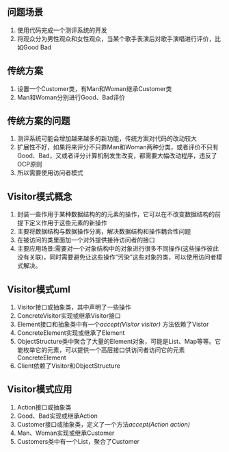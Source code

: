 ## 问题场景

1. 使用代码完成一个测评系统的开发
2. 将观众分为男性观众和女性观众，当某个歌手表演后对歌手演唱进行评价，比如Good Bad

## 传统方案

1. 设置一个Customer类，有Man和Woman继承Customer类
2. Man和Woman分别进行Good、Bad评价

## 传统方案的问题

1. 测评系统可能会增加越来越多的新功能，传统方案对代码的改动较大
2. 扩展性不好，如果将来评分不只靠Man和Woman两种分类，或者评价不只有Good、Bad，又或者评分计算机制发生改变，都需要大幅改动程序，违反了OCP原则
3. 所以需要使用访问者模式

## Visitor模式概念

1. 封装一些作用于某种数据结构的的元素的操作，它可以在不改变数据结构的前提下定义作用于这些元素的新操作
2. 主要将数据结构与数据操作分离，解决数据结构和操作耦合性问题
3. 在被访问的类里面加一个对外提供接待访问者的接口
4. 主要应用场景:需要对一个对象结构中的对象进行很多不同操作(这些操作彼此没有关联)，同时需要避免让这些操作“污染”这些对象的类，可以使用访问者模式解决。

## Visitor模式uml

1. Visitor接口或抽象类，其中声明了一些操作
2. ConcreteVisitor实现或继承Visitor接口
3. Element接口和抽象类中有一个*accept(Visitor visitor)* 方法依赖了Vistor
4. ConcreteElement实现或继承了Element
5. ObjectStructure类中聚合了大量的Element对象，可能是List、Map等等。它能枚举它的元素，可以提供一个高层接口供访问者访问它的元素ConcreteElement
6. Client依赖了Visitor和ObjectStructure

## Visitor模式应用

1. Action接口或抽象类
2. Good、Bad实现或继承Action
3. Customer接口或抽象类，定义了一个方法*accept(Action action)*
4. Man、Woman实现或继承Customer
5. Customers类中有一个List<Customer>，聚合了Customer
